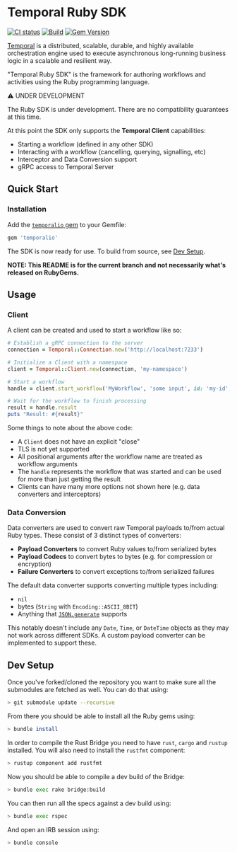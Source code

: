 # Temporal Ruby SDK

[![CI status](https://github.com/temporalio/sdk-ruby/actions/workflows/ci.yml/badge.svg?branch=main)](https://github.com/temporalio/sdk-ruby/actions/workflows/ci.yml?query=branch%3Amain)
[![Build](https://github.com/temporalio/sdk-ruby/actions/workflows/build-native-ext.yml/badge.svg)](https://github.com/temporalio/sdk-ruby/actions/workflows/build-native-ext.yml?query=branch%3Amain+event%3Arelease)
[![Gem Version](https://badge.fury.io/rb/temporalio.svg)](https://rubygems.org/gems/temporalio)

[Temporal](https://temporal.io/) is a distributed, scalable, durable, and highly available
orchestration engine used to execute asynchronous long-running business logic in a scalable and
resilient way.

"Temporal Ruby SDK" is the framework for authoring workflows and activities using the Ruby
programming language.

⚠️ UNDER DEVELOPMENT

The Ruby SDK is under development. There are no compatibility guarantees at this time.

At this point the SDK only supports the **Temporal Client** capabilities:

- Starting a workflow (defined in any other SDK)
- Interacting with a workflow (cancelling, querying, signalling, etc)
- Interceptor and Data Conversion support
- gRPC access to Temporal Server


## Quick Start

### Installation

Add the [`temporalio` gem](https://rubygems.org/gems/temporalio) to your Gemfile:

```ruby
gem 'temporalio'
```

The SDK is now ready for use. To build from source, see [Dev Setup](#dev-setup).

**NOTE: This README is for the current branch and not necessarily what's released on RubyGems.**


## Usage

### Client

A client can be created and used to start a workflow like so:

```ruby
# Establish a gRPC connection to the server
connection = Temporal::Connection.new('http://localhost:7233')

# Initialize a Client with a namespace
client = Temporal::Client.new(connection, 'my-namespace')

# Start a workflow
handle = client.start_workflow('MyWorkflow', 'some input', id: 'my-id', task_queue: 'my-task-queue')

# Wait for the workflow to finish processing
result = handle.result
puts "Result: #{result}"
```

Some things to note about the above code:

- A `Client` does not have an explicit "close"
- TLS is not yet supported
- All positional arguments after the workflow name are treated as workflow arguments
- The `handle` represents the workflow that was started and can be used for more than just getting
  the result
- Clients can have many more options not shown here (e.g. data converters and interceptors)

### Data Conversion

Data converters are used to convert raw Temporal payloads to/from actual Ruby types. These consist
of 3 distinct types of converters:

- **Payload Converters** to convert Ruby values to/from serialized bytes
- **Payload Codecs** to convert bytes to bytes (e.g. for compression or encryption)
- **Failure Converters** to convert exceptions to/from serialized failures

The default data converter supports converting multiple types including:

- `nil`
- bytes (`String` with `Encoding::ASCII_8BIT`)
- Anything that [`JSON.generate`](https://ruby-doc.org/stdlib-3.0.0/libdoc/json/rdoc/JSON.html#method-i-generate)
  supports

This notably doesn't include any `Date`, `Time`, or `DateTime` objects as they may not work across
different SDKs. A custom payload converter can be implemented to support these.


## Dev Setup

Once you've forked/cloned the repository you want to make sure all the submodules are fetched as
well. You can do that using:

```sh
> git submodule update --recursive
```

From there you should be able to install all the Ruby gems using:

```sh
> bundle install
```

In order to compile the Rust Bridge you need to have `rust`, `cargo` and `rustup` installed. You
will also need to install the `rustfmt` component:

```sh
> rustup component add rustfmt
```

Now you should be able to compile a dev build of the Bridge:

```sh
> bundle exec rake bridge:build
```

You can then run all the specs against a dev build using:

```sh
> bundle exec rspec
```

And open an IRB session using:

```sh
> bundle console
```
